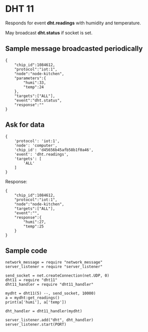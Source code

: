 # DHT 11

Responds for event **dht.readings** with humidity and temperature.

May broadcast **dht.status** if socket is set.

## Sample message broadcasted periodically 

    {
        "chip_id":1084612,
        "protocol":"iot:1",
        "node":"node-kitchen",
        "parameters":{
            "humi":33,
            "temp":24
        },
        "targets":["ALL"],
        "event":"dht.status",
        "response":""
    }

## Ask for data

    {
        'protocol': 'iot:1',
        'node': 'computer',
        'chip_id': 'd45656b45afb58b1f0a46',
        'event': 'dht.readings',
        'targets': [
            'ALL'
        ]
    }
    
Response:
    
    {
        "chip_id":1084612,
        "protocol":"iot:1",
        "node":"node-kitchen",
        "targets":["ALL"],
        "event":"",
        "response":{
            "humi":27,
            "temp":25
        }
    }
    
## Sample code
    
    network_message = require "network_message"
    server_listener = require "server_listener" 
    
    send_socket = net.createConnection(net.UDP, 0)
    dht11 = require "dht11"
    dht11_handler = require "dht11_handler"
    
    mydht = dht11(5) --, send_socket, 10000)
    a = mydht:get_readings()
    print(a['humi'], a['temp'])
    
    dht_handler = dht11_handler(mydht)
    
    server_listener.add("dht", dht_handler)
    server_listener.start(PORT)
    